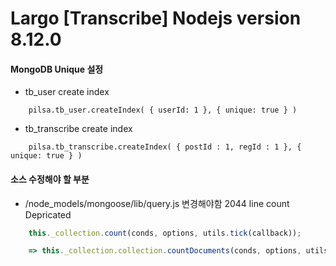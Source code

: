 # Largo [Transcribe] Nodejs version 8.12.0







#### MongoDB Unique 설정
* tb_user create index
 
```
	pilsa.tb_user.createIndex( { userId: 1 }, { unique: true } )
```

* tb_transcribe create index
 
```
	pilsa.tb_transcribe.createIndex( { postId : 1, regId : 1 }, { unique: true } )
```







#### 소스 수정해야 할 부분
* /node_models/mongoose/lib/query.js 변경해야함 2044 line count Depricated


```javascript
	this._collection.count(conds, options, utils.tick(callback));

	=> this._collection.collection.countDocuments(conds, options, utils.tick(callback));